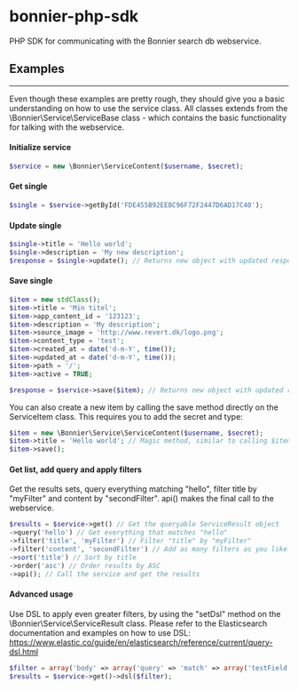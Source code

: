 # bonnier-php-sdk
PHP SDK for communicating with the Bonnier search db webservice.

## Examples 
------------

Even though these examples are pretty rough, they should give you a basic understanding on how to use the service class. All classes extends from the \Bonnier\Service\ServiceBase class - which contains the basic functionality for talking with the webservice.

#### Initialize service
```php
$service = new \Bonnier\ServiceContent($username, $secret);
```

#### Get single
```php
$single = $service->getById('FDE455B92EEBC96F72F2447D6AD17C40');
```

#### Update single
```php
$single->title = 'Hello world';
$single->description = 'My new description';
$response = $single->update(); // Returns new object with updated response from service
```

#### Save single
```php
$item = new stdClass();
$item->title = 'Min titel';
$item->app_content_id = '123123';
$item->description = 'My description';
$item->source_image = 'http://www.revert.dk/logo.png';
$item->content_type = 'test';
$item->created_at = date('d-m-Y', time());
$item->updated_at = date('d-m-Y', time());
$item->path = '/';
$item->active = TRUE;

$response = $service->save($item); // Returns new object with updated response from service
```

You can also create a new item by calling the save method directly on the ServiceItem class. This requires you to  add the secret and type:

```php
$item = new \Bonnier\Service\ServiceContent($username, $secret);
$item->title = 'Hello world'; // Magic method, similar to calling $item->item->title = 'Hello world';
$item->save();
```

#### Get list, add query and apply filters
Get the results sets, query everything matching "hello", filter title by "myFilter" and content by "secondFilter". api() makes the final call to the webservice.
```php
$results = $service->get() // Get the queryable ServiceResult object
->query('hello') // Get everything that matches "hello"
->filter('title', 'myFilter') // Filter "title" by "myFilter"
->filter('content', 'secondFilter') // Add as many filters as you like
->sort('title') // Sort by title
->order('asc') // Order results by ASC
->api(); // Call the service and get the results
```

#### Advanced usage

Use DSL to apply even greater filters, by using the "setDsl" method on the \Bonnier\Service\ServiceResult class. Please refer to the Elasticsearch documentation and examples on how to use DSL:
https://www.elastic.co/guide/en/elasticsearch/reference/current/query-dsl.html

```php
$filter = array('body' => array('query' => 'match' => array('testField' => 'abc')));
$results = $service->get()->dsl($filter);
```
